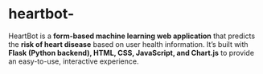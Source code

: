 # heartbot-
HeartBot is a **form-based machine learning web application** that predicts the **risk of heart disease** based on user health information.   It’s built with **Flask (Python backend), HTML, CSS, JavaScript, and Chart.js** to provide an easy-to-use, interactive experience.  
